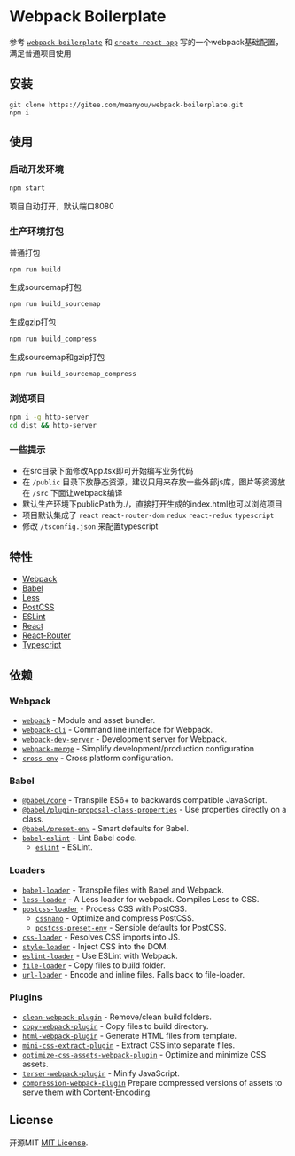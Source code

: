 # Webpack Boilerplate

参考 [`webpack-boilerplate`](https://github.com/jantimon/html-webpack-plugin) 和 [`create-react-app`](https://github.com/facebook/create-react-app) 写的一个webpack基础配置，满足普通项目使用

## 安装

```
git clone https://gitee.com/meanyou/webpack-boilerplate.git
npm i
```

## 使用

### 启动开发环境

```bash
npm start
```

项目自动打开，默认端口8080

### 生产环境打包

普通打包
```bash
npm run build
```

生成sourcemap打包
```bash
npm run build_sourcemap
```

生成gzip打包
```bash
npm run build_compress
```

生成sourcemap和gzip打包
```bash
npm run build_sourcemap_compress
```

### 浏览项目

```bash 
npm i -g http-server
cd dist && http-server
```

### 一些提示

- 在src目录下面修改App.tsx即可开始编写业务代码
- 在 `/public` 目录下放静态资源，建议只用来存放一些外部js库，图片等资源放在 `/src` 下面让webpack编译
- 默认生产环境下publicPath为./，直接打开生成的index.html也可以浏览项目
- 项目默认集成了 `react` `react-router-dom` `redux` `react-redux` `typescript`
- 修改 `/tsconfig.json` 来配置typescript

## 特性

- [Webpack](https://webpack.js.org/)
- [Babel](https://babeljs.io/)
- [Less](http://lesscss.cn/)
- [PostCSS](https://postcss.org/)
- [ESLint](https://eslint.org/)
- [React](https://react.docschina.org/)
- [React-Router](https://reacttraining.com/react-router/web/guides/quick-start)
- [Typescript](https://www.typescriptlang.org/)

## 依赖

### Webpack

- [`webpack`](https://github.com/webpack/webpack) - Module and asset bundler.
- [`webpack-cli`](https://github.com/webpack/webpack-cli) - Command line interface for Webpack.
- [`webpack-dev-server`](https://github.com/webpack/webpack-dev-server) - Development server for Webpack.
- [`webpack-merge`](https://github.com/survivejs/webpack-merge) - Simplify development/production configuration
- [`cross-env`](https://github.com/kentcdodds/cross-env) - Cross platform configuration.

### Babel

- [`@babel/core`](https://www.npmjs.com/package/@babel/core) - Transpile ES6+ to backwards compatible JavaScript.
- [`@babel/plugin-proposal-class-properties`](https://babeljs.io/docs/en/babel-plugin-proposal-class-properties) - Use properties directly on a class.
- [`@babel/preset-env`](https://babeljs.io/docs/en/babel-preset-env) - Smart defaults for Babel.
- [`babel-eslint`](https://github.com/babel/babel-eslint) - Lint Babel code.
  - [`eslint`](https://github.com/eslint/eslint) - ESLint.

### Loaders

- [`babel-loader`](https://webpack.js.org/loaders/babel-loader/) - Transpile files with Babel and Webpack.
- [`less-loader`](https://www.webpackjs.com/loaders/less-loader/) - A Less loader for webpack. Compiles Less to CSS.
- [`postcss-loader`](https://webpack.js.org/loaders/postcss-loader/) - Process CSS with PostCSS.
  - [`cssnano`](https://github.com/cssnano/cssnano) - Optimize and compress PostCSS.
  - [`postcss-preset-env`](https://www.npmjs.com/package/postcss-preset-env) - Sensible defaults for PostCSS.
- [`css-loader`](https://webpack.js.org/loaders/css-loader/) - Resolves CSS imports into JS.
- [`style-loader`](https://webpack.js.org/loaders/style-loader/) - Inject CSS into the DOM.
- [`eslint-loader`](https://webpack.js.org/loaders/eslint-loader/) - Use ESLint with Webpack.
- [`file-loader`](https://webpack.js.org/loaders/file-loader/) - Copy files to build folder.
- [`url-loader`](https://webpack.js.org/loaders/url-loader/) - Encode and inline files. Falls back to file-loader.

### Plugins

- [`clean-webpack-plugin`](https://github.com/johnagan/clean-webpack-plugin) - Remove/clean build folders.
- [`copy-webpack-plugin`](https://github.com/webpack-contrib/copy-webpack-plugin) - Copy files to build directory.
- [`html-webpack-plugin`](https://github.com/jantimon/html-webpack-plugin) - Generate HTML files from template.
- [`mini-css-extract-plugin`](https://github.com/webpack-contrib/mini-css-extract-plugin) - Extract CSS into separate files.
- [`optimize-css-assets-webpack-plugin`](https://github.com/NMFR/optimize-css-assets-webpack-plugin) - Optimize and minimize CSS assets.
- [`terser-webpack-plugin`](https://github.com/webpack-contrib/terser-webpack-plugin) - Minify JavaScript.
- [`compression-webpack-plugin`](https://github.com/webpack-contrib/compression-webpack-plugin) Prepare compressed versions of assets to serve them with Content-Encoding.

## License

开源MIT [MIT License](LICENSE).
